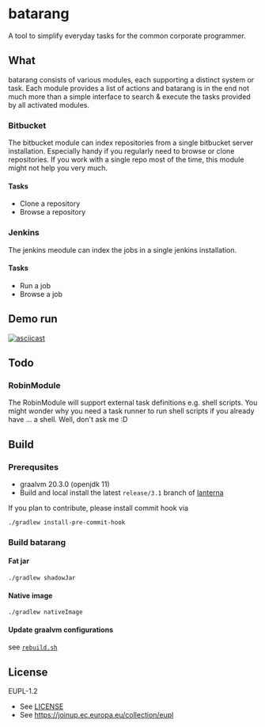# batarang

A tool to simplify everyday tasks for the common corporate programmer.

## What

batarang consists of various modules, each supporting a distinct system or task.
Each module provides a list of actions and batarang is in the end not much more
than a simple interface to search & execute the tasks provided by all activated
modules.

### Bitbucket

The bitbucket module can index repositories from a single bitbucket server
installation. Especially handy if you regularly need to browse or clone
repositories. If you work with a single repo most of the time, this module might
not help you very much.

#### Tasks

- Clone a repository
- Browse a repository

### Jenkins

The jenkins meodule can index the jobs in a single jenkins installation.

#### Tasks

- Run a job
- Browse a job

## Demo run

[![asciicast](https://asciinema.org/a/379452.svg)](https://asciinema.org/a/379452)

## Todo

### RobinModule

The RobinModule will support external task definitions e.g. shell scripts. You
might wonder why you need a task runner to run shell scripts if you already have
... a shell. Well, don't ask me :D

## Build

### Prerequsites

- graalvm 20.3.0 (openjdk 11)
- Build and local install the latest `release/3.1` branch of
  [lanterna](https://github.com/mabe02/lanterna)

If you plan to contribute, please install commit hook via

`./gradlew install-pre-commit-hook`

### Build batarang

#### Fat jar

`./gradlew shadowJar`

#### Native image

`./gradlew nativeImage`

#### Update graalvm configurations

see [`rebuild.sh`](rebuild.sh)

## License

EUPL-1.2

- See [LICENSE](LICENSE)
- See https://joinup.ec.europa.eu/collection/eupl
